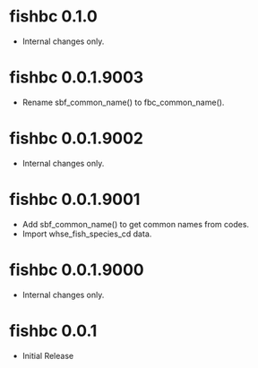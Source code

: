 # fishbc 0.1.0

- Internal changes only.


# fishbc 0.0.1.9003

- Rename sbf_common_name() to fbc_common_name().


# fishbc 0.0.1.9002

- Internal changes only.


# fishbc 0.0.1.9001

- Add sbf_common_name() to get common names from codes.
- Import whse_fish_species_cd data.


# fishbc 0.0.1.9000

- Internal changes only.


# fishbc 0.0.1

- Initial Release
